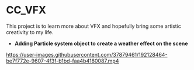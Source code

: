 # CC_VFX

This project is to learn more about VFX and hopefully bring some artistic creativity to my life. 


- **Adding Particle system object to create a weather effect on the scene**

https://user-images.githubusercontent.com/37879461/192128464-be7f772e-9607-4f3f-b1bd-faa4b4180087.mp4


